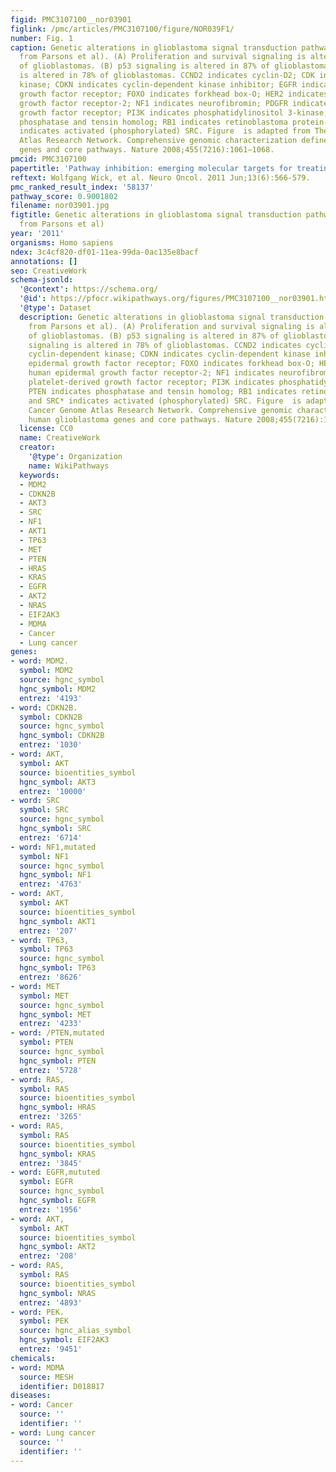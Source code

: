 ```yaml
---
figid: PMC3107100__nor03901
figlink: /pmc/articles/PMC3107100/figure/NOR039F1/
number: Fig. 1
caption: Genetic alterations in glioblastoma signal transduction pathways (adapted
  from Parsons et al). (A) Proliferation and survival signaling is altered in 88%
  of glioblastomas. (B) p53 signaling is altered in 87% of glioblastomas. (C) RB signaling
  is altered in 78% of glioblastomas. CCND2 indicates cyclin-D2; CDK indicates cyclin-dependent
  kinase; CDKN indicates cyclin-dependent kinase inhibitor; EGFR indicates epidermal
  growth factor receptor; FOXO indicates forkhead box-O; HER2 indicates human epidermal
  growth factor receptor-2; NF1 indicates neurofibromin; PDGFR indicates platelet-derived
  growth factor receptor; PI3K indicates phosphatidylinositol 3-kinase; PTEN indicates
  phosphatase and tensin homolog; RB1 indicates retinoblastoma protein-1; and SRC*
  indicates activated (phosphorylated) SRC. Figure  is adapted from The Cancer Genome
  Atlas Research Network. Comprehensive genomic characterization defines human glioblastoma
  genes and core pathways. Nature 2008;455(7216):1061–1068.
pmcid: PMC3107100
papertitle: 'Pathway inhibition: emerging molecular targets for treating glioblastoma.'
reftext: Wolfgang Wick, et al. Neuro Oncol. 2011 Jun;13(6):566-579.
pmc_ranked_result_index: '58137'
pathway_score: 0.9001802
filename: nor03901.jpg
figtitle: Genetic alterations in glioblastoma signal transduction pathways (adapted
  from Parsons et al)
year: '2011'
organisms: Homo sapiens
ndex: 3c4cf820-df01-11ea-99da-0ac135e8bacf
annotations: []
seo: CreativeWork
schema-jsonld:
  '@context': https://schema.org/
  '@id': https://pfocr.wikipathways.org/figures/PMC3107100__nor03901.html
  '@type': Dataset
  description: Genetic alterations in glioblastoma signal transduction pathways (adapted
    from Parsons et al). (A) Proliferation and survival signaling is altered in 88%
    of glioblastomas. (B) p53 signaling is altered in 87% of glioblastomas. (C) RB
    signaling is altered in 78% of glioblastomas. CCND2 indicates cyclin-D2; CDK indicates
    cyclin-dependent kinase; CDKN indicates cyclin-dependent kinase inhibitor; EGFR indicates
    epidermal growth factor receptor; FOXO indicates forkhead box-O; HER2 indicates
    human epidermal growth factor receptor-2; NF1 indicates neurofibromin; PDGFR indicates
    platelet-derived growth factor receptor; PI3K indicates phosphatidylinositol 3-kinase;
    PTEN indicates phosphatase and tensin homolog; RB1 indicates retinoblastoma protein-1;
    and SRC* indicates activated (phosphorylated) SRC. Figure  is adapted from The
    Cancer Genome Atlas Research Network. Comprehensive genomic characterization defines
    human glioblastoma genes and core pathways. Nature 2008;455(7216):1061–1068.
  license: CC0
  name: CreativeWork
  creator:
    '@type': Organization
    name: WikiPathways
  keywords:
  - MDM2
  - CDKN2B
  - AKT3
  - SRC
  - NF1
  - AKT1
  - TP63
  - MET
  - PTEN
  - HRAS
  - KRAS
  - EGFR
  - AKT2
  - NRAS
  - EIF2AK3
  - MDMA
  - Cancer
  - Lung cancer
genes:
- word: MDM2.
  symbol: MDM2
  source: hgnc_symbol
  hgnc_symbol: MDM2
  entrez: '4193'
- word: CDKN2B.
  symbol: CDKN2B
  source: hgnc_symbol
  hgnc_symbol: CDKN2B
  entrez: '1030'
- word: AKT,
  symbol: AKT
  source: bioentities_symbol
  hgnc_symbol: AKT3
  entrez: '10000'
- word: SRC
  symbol: SRC
  source: hgnc_symbol
  hgnc_symbol: SRC
  entrez: '6714'
- word: NF1,mutated
  symbol: NF1
  source: hgnc_symbol
  hgnc_symbol: NF1
  entrez: '4763'
- word: AKT,
  symbol: AKT
  source: bioentities_symbol
  hgnc_symbol: AKT1
  entrez: '207'
- word: TP63,
  symbol: TP63
  source: hgnc_symbol
  hgnc_symbol: TP63
  entrez: '8626'
- word: MET
  symbol: MET
  source: hgnc_symbol
  hgnc_symbol: MET
  entrez: '4233'
- word: /PTEN,mutated
  symbol: PTEN
  source: hgnc_symbol
  hgnc_symbol: PTEN
  entrez: '5728'
- word: RAS,
  symbol: RAS
  source: bioentities_symbol
  hgnc_symbol: HRAS
  entrez: '3265'
- word: RAS,
  symbol: RAS
  source: bioentities_symbol
  hgnc_symbol: KRAS
  entrez: '3845'
- word: EGFR,mututed
  symbol: EGFR
  source: hgnc_symbol
  hgnc_symbol: EGFR
  entrez: '1956'
- word: AKT,
  symbol: AKT
  source: bioentities_symbol
  hgnc_symbol: AKT2
  entrez: '208'
- word: RAS,
  symbol: RAS
  source: bioentities_symbol
  hgnc_symbol: NRAS
  entrez: '4893'
- word: PEK.
  symbol: PEK
  source: hgnc_alias_symbol
  hgnc_symbol: EIF2AK3
  entrez: '9451'
chemicals:
- word: MDMA
  source: MESH
  identifier: D018817
diseases:
- word: Cancer
  source: ''
  identifier: ''
- word: Lung cancer
  source: ''
  identifier: ''
---
```

